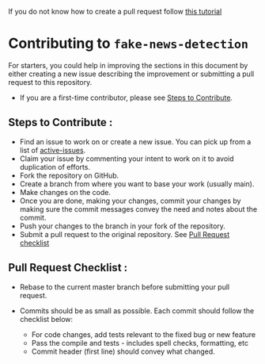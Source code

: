 <p> If you do not know how to create a pull request follow <a href="https://www.youtube.com/watch?v=rgbCcBNZcdQ">this tutorial</a></p>


# Contributing to `fake-news-detection`


For starters, you could help in improving the sections in this document by either creating a new issue describing the improvement or submitting a pull request to this repository. 

* If you are a first-time contributor, please see [Steps to Contribute](#steps-to-contribute).


## Steps to Contribute :

* Find an issue to work on or create a new issue. You can pick up from a list of [active-issues](https://github.com/aditya109/git-osp-for-beginners/issues).
* Claim your issue by commenting your intent to work on it to avoid duplication of efforts. 
* Fork the repository on GitHub.
* Create a branch from where you want to base your work (usually main).
* Make changes on the code.
* Once you are done, making your changes, commit your changes by making sure the commit messages convey the need and notes about the commit.
* Push your changes to the branch in your fork of the repository.
* Submit a pull request to the original repository. See [Pull Request checklist](#pull-request-checklist)


## Pull Request Checklist :
* Rebase to the current master branch before submitting your pull request.
* Commits should be as small as possible. Each commit should follow the checklist below:

  - For code changes, add tests relevant to the fixed bug or new feature
  - Pass the compile and tests - includes spell checks, formatting, etc
  - Commit header (first line) should convey what changed.